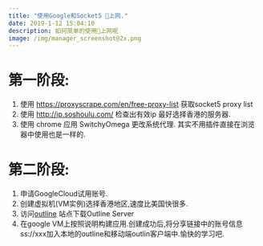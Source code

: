 ```yaml
---
title: "使用Google和Socket5 🔬上网."
date: 2019-1-12 15:04:10
description: 如何简单的使用🔬上网呢
image: /img/manager_screenshot@2x.png
---
```


# 第一阶段:

1. 使用 https://proxyscrape.com/en/free-proxy-list 获取socket5 proxy list
2. 使用 http://ip.soshoulu.com/ 检查出有效ip 最好选择香港的服务器.
3. 使用 chrome 应用 SwitchyOmega 更改系统代理. 其实不用插件直接在浏览器中使用也是一样的.

# 第二阶段:
1. 申请GoogleCloud试用账号.
2. 创建虚拟机(VM实例)选择香港地区,速度比美国快很多.
3. 访问[outline](https://www.getoutline.org/zh-CN/home) 站点下载Outline Server
4. 在google VM上按照说明构建应用.创建成功后,将分享链接中的账号信息ss://xxx加入本地的outline和移动端outlin客户端中.愉快的学习吧.
